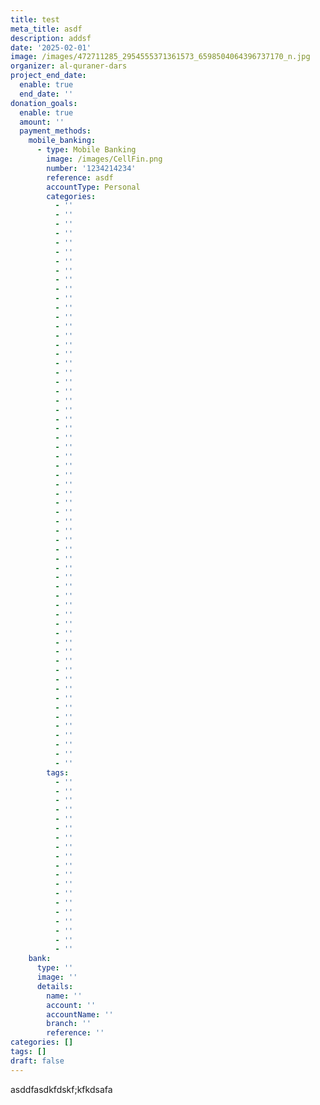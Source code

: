 ```yaml
---
title: test
meta_title: asdf
description: addsf
date: '2025-02-01'
image: /images/472711285_2954555371361573_6598504064396737170_n.jpg
organizer: al-quraner-dars
project_end_date:
  enable: true
  end_date: ''
donation_goals:
  enable: true
  amount: ''
  payment_methods:
    mobile_banking:
      - type: Mobile Banking
        image: /images/CellFin.png
        number: '1234214234'
        reference: asdf
        accountType: Personal
        categories:
          - ''
          - ''
          - ''
          - ''
          - ''
          - ''
          - ''
          - ''
          - ''
          - ''
          - ''
          - ''
          - ''
          - ''
          - ''
          - ''
          - ''
          - ''
          - ''
          - ''
          - ''
          - ''
          - ''
          - ''
          - ''
          - ''
          - ''
          - ''
          - ''
          - ''
          - ''
          - ''
          - ''
          - ''
          - ''
          - ''
          - ''
          - ''
          - ''
          - ''
          - ''
          - ''
          - ''
          - ''
          - ''
          - ''
          - ''
          - ''
          - ''
          - ''
          - ''
          - ''
          - ''
          - ''
          - ''
          - ''
          - ''
          - ''
          - ''
          - ''
          - ''
        tags:
          - ''
          - ''
          - ''
          - ''
          - ''
          - ''
          - ''
          - ''
          - ''
          - ''
          - ''
          - ''
          - ''
          - ''
          - ''
          - ''
          - ''
          - ''
          - ''
    bank:
      type: ''
      image: ''
      details:
        name: ''
        account: ''
        accountName: ''
        branch: ''
        reference: ''
categories: []
tags: []
draft: false
---
```

asddfasdkfdskf;kfkdsafa
